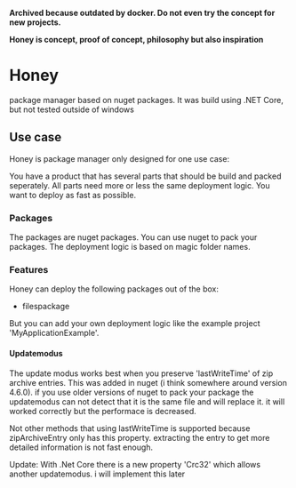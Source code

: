 **Archived because outdated by docker. Do not even try the concept for new projects.**

**Honey is concept, proof of concept, philosophy but also inspiration**

# Honey
package manager based on nuget packages.
It was build using .NET Core, but not tested outside of windows

## Use case
Honey is package manager only designed for one use case:

You have a product that has several parts that should be build and packed seperately.
All parts need more or less the same deployment logic.
You want to deploy as fast as possible.

### Packages
The packages are nuget packages.
You can use nuget to pack your packages.
The deployment logic is based on magic folder names.

### Features
Honey can deploy the following packages out of the box:
* filespackage

But you can add your own deployment logic like the example project 'MyApplicationExample'.

#### Updatemodus
The update modus works best when you preserve 'lastWriteTime' of zip archive entries.
This was added in nuget (i think somewhere around version 4.6.0). if you use older versions of nuget to pack your package the updatemodus can not detect that it is the same file and will replace it. it will worked correctly but the performace is decreased.

Not other methods that using lastWriteTime is supported because zipArchiveEntry only has this property. extracting the entry to get more detailed information is not fast enough.

Update: With .Net Core there is a new property 'Crc32' which allows another updatemodus. i will implement this later
